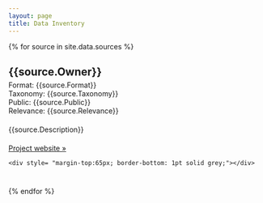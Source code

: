 ```yaml
---
layout: page
title: Data Inventory
---
```



{% for source in site.data.sources %}
<div style="margin-bottom:40px;" class="record">
  <h2 style="margin-bottom:5px">
      {{source.Owner}}
  </h2>
  <div class="author" style="color: grey; font-size: 18px; font-style: italic; margin-top:4px">

  </div>
  <div>
    Format: {{source.Format}}
  </div>
  <div>
    Taxonomy: {{source.Taxonomy}}
  </div>
  <div>
    Public: {{source.Public}}
  </div>

  <div>
    Relevance: {{source.Relevance}}
  </div>
  <div style="margin-top:20px; font-size:14px;" class="description">
    {{source.Description}}
    </div>

  <div style= "margin-top:20px; ">
    <a class="button" href="{{source.Homepage}}">Project website »</a>
    </div>

    <div style= "margin-top:65px; border-bottom: 1pt solid grey;"></div>

</div>
{% endfor %}
